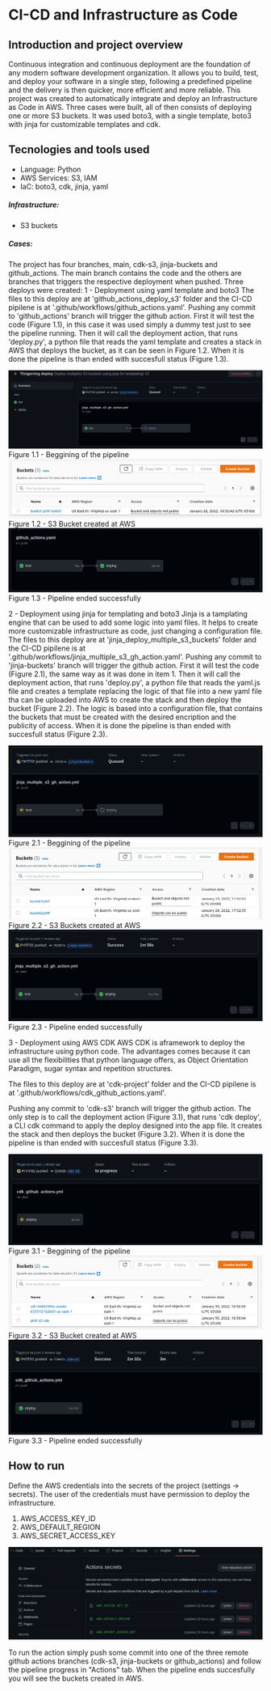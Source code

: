 # CI-CD and Infrastructure as Code 

## Introduction and project overview

Continuous integration and continuous deployment are the foundation of any modern software development organization. It allows you to build, test, and deploy your software in a single step, following a predefined pipeline and the delivery is then quicker, more efficient and more reliable.
This project was created to automatically integrate and deploy an Infrastructure as Code in AWS.
Three cases were built, all of then consists of deploying one or more S3 buckets. It was used boto3, with a single template, boto3 with jinja for customizable templates and cdk.

## Tecnologies and tools used
* Language: Python
* AWS Services: S3, IAM
* IaC: boto3, cdk, jinja, yaml

##### Infrastructure:
* S3 buckets

##### Cases:
The project has four branches, main, cdk-s3, jinja-buckets and github_actions. The main branch contains the code and the others are branches that triggers the respective deployment when pushed.
Three deploys were created:
1 - Deployment using yaml template and boto3
The files to this deploy are at 'github_actions_deploy_s3' folder and the CI-CD pipilene is at '.github/workflows/github_actions.yaml'.
Pushing any commit to 'github_actions' branch will trigger the github action. First it will test the code (Figure 1.1), in this case it was used simply a dummy test just to see the pipeline running. Then it will call the deployment action, that runs 'deploy.py', a python file that reads the yaml tempĺate and creates a stack in AWS that deploys the bucket, as it can be seen in Figure 1.2. When it is done the pipeline is than ended with succesfull status (Figure 1.3).

![Figure 1.1](images/1_1_pipeline_started.png)
Figure 1.1 - Beggining of the pipeline
![Figure 1.2](images/1_2_s3_bucket_created.png)
Figure 1.2 - S3 Bucket created at AWS
![Figure 1.3](images/1_3_pipeline_ended.png)
Figure 1.3 - Pipeline ended successfully

2 - Deployment using jinja for templating and boto3
Jinja is a tamplating engine that can be used to add some logic into yaml files. It helps to create more customizable infrastructure as code, just changing a configuration file.
The files to this deploy are at 'jinja_deploy_multiple_s3_buckets' folder and the CI-CD pipilene is at '.github/workflows/jinja_multiple_s3_gh_action.yaml'.
Pushing any commit to 'jinja-buckets' branch will trigger the github action. First it will test the code (Figure 2.1), the same way as it was done in item 1. Then it will call the deployment action, that runs 'deploy.py', a python file that reads the yaml.js file and creates a template replacing the logic of that file into a new yaml file tha can be uploaded into AWS to create the stack and then deploy the bucket (Figure 2.2). The logic is based into a configuration file, that contains the buckets that must be created with the desired encription and the publicity of access. When it is done the pipeline is than ended with succesfull status (Figure 2.3).

![Figure 2.1](images/2_1_pipeline_started.png)
Figure 2.1 - Beggining of the pipeline
![Figure 2.2](images/2_2_s3_buckets_created.png)
Figure 2.2 - S3 Buckets created at AWS
![Figure 2.3](images/2_3_pipeline_ended.png)
Figure 2.3 - Pipeline ended successfully

3 - Deployment using AWS CDK
AWS CDK is aframework to deploy the infrastructure using python code. The advantages comes because it can use all the flexibilities that python language offers, as Object Orientation Paradigm, sugar syntax and repetition structures.

The files to this deploy are at 'cdk-project' folder and the CI-CD pipilene is at '.github/workflows/cdk_github_actions.yaml'.

Pushing any commit to 'cdk-s3' branch will trigger the github action. The only step is to  call the deployment action (Figure 3.1), that runs 'cdk deploy', a CLI cdk command to apply the deploy designed into the app file. It creates the stack and then deploys the bucket (Figure 3.2). When it is done the pipeline is than ended with succesfull status (Figure 3.3).

![Figure 3.1](images/3_1_pipeline_started.png)
Figure 3.1 - Beggining of the pipeline
![Figure 3.2](images/3_2_s3_bucket_created.png)
Figure 3.2 - S3 Bucket created at AWS
![Figure 3.3](images/3_3_pipeline_ended.png)
Figure 3.3 - Pipeline ended successfully

## How to run

Define the AWS credentials into the secrets of the project (settings -> secrets). The user of the credentials must have permission to deploy the infrastructure.

1. AWS_ACCESS_KEY_ID
2. AWS_DEFAULT_REGION
3. AWS_SECRET_ACCESS_KEY

![secrets](images/secrets.png)

To run the action simply push some commit into one of the three remote github actions branches (cdk-s3, jinja-buckets or github_actions) and follow the pipeline progress in "Actions" tab. When the pipeline ends succesfully you will see the buckets created in AWS.
